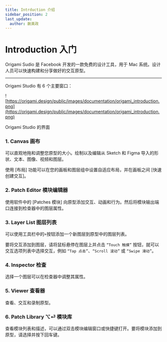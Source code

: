 ```yaml
---
title: Intrduction 介绍
sidebar_position: 2
last_update:
  author: 蒯美政
---
```


# Introduction 入门

Origami Sudio 是 Facebook 开发的一款免费的设计工具，用于 Mac 系统。设计人员可以快速构建和分享做好的交互原型。

---

Origami Studio 有 6 个主要窗口：

![https://origami.design/public/images/documentation/origami_introduction.png](https://origami.design/public/images/documentation/origami_introduction.png)

Origami Studio 的界面

### 1. Canvas 画布

可以直观地拖和调整您原型的大小。绘制以及编辑从 Sketch 和 Figma 导入的形状、文本、图像、视频和图层。

使用 [布局] 功能可以在您的画板和图层组中设置自适应布局，并在画板之间 [快速创建交互]。

### 2. Patch Editor 模块编辑器

使用软件中的 [Patches 模块] 向原型添加交互、动画和行为。然后将模块输出端口连接到检查器中的图层属性。

### 3. Layer List 图层列表

可以使用工具栏中的`+`按钮添加一个新图层到原型中的图层列表。

要将交互添加到图层，请将鼠标悬停在图层上并点击 `“Touch 触摸”` 按钮，就可以交互选项列表中选择交互，例如 `“Tap 点击”`、`“Scroll 滚动”` 或 `“Swipe 滑动”`。

### 4. Inspector 检查

选择一个图层可以在检查器中调整其属性。

### 5. Viewer 查看器

查看、交互和录制原型。

### 6. Patch Library ⌥⏎ 模块库

查看模块列表和描述，可以通过双击模块编辑窗口或快捷键打开。要将模块添加到原型，请选择并按下回车键。
